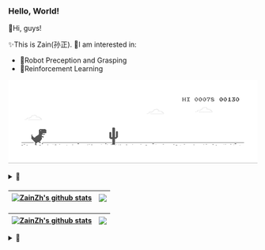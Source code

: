 ### Hello, World!
👋Hi, guys! 

✨This is Zain(孙正).
🤔I am interested in:
- 🤖️Robot Preception and Grasping 
- 🧠Reinforcement Learning


![Dino](https://raw.githubusercontent.com/praveenscience/praveenscience/master/dino.gif)

<details>
<summary>🌱</summary>
<pre><code>

<!--START_SECTION:waka-->
**I'm an Early 🐤** 

```text
🌞 Morning       53 commits       ██░░░░░░░░░░░░░░░░░░░░░░░   10.15 % 
🌆 Daytime      279 commits       █████████████░░░░░░░░░░░░   53.45 % 
🌃 Evening      181 commits       ████████░░░░░░░░░░░░░░░░░   34.67 % 
🌙 Night          9 commits       ░░░░░░░░░░░░░░░░░░░░░░░░░   01.72 % 

```
📅 **I'm Most Productive on Thursday** 

```text
Monday          90 commits       ████░░░░░░░░░░░░░░░░░░░░░   17.24 % 
Tuesday         62 commits       ███░░░░░░░░░░░░░░░░░░░░░░   11.88 % 
Wednesday      108 commits       █████░░░░░░░░░░░░░░░░░░░░   20.69 % 
Thursday       149 commits       ███████░░░░░░░░░░░░░░░░░░   28.54 % 
Friday          80 commits       ███░░░░░░░░░░░░░░░░░░░░░░   15.33 % 
Saturday        22 commits       █░░░░░░░░░░░░░░░░░░░░░░░░   04.21 % 
Sunday          11 commits       ░░░░░░░░░░░░░░░░░░░░░░░░░   02.11 % 

```


📊 **This Week I Spent My Time On** 

```text
⌚︎ Time Zone: Asia/Shanghai

💬 Programming Languages: 
Python                   47 mins             ███████████████░░░░░░░░░░   60.28 % 
JSON                     12 mins             ████░░░░░░░░░░░░░░░░░░░░░   15.54 % 
YAML                     9 mins              ███░░░░░░░░░░░░░░░░░░░░░░   12.28 % 
Markdown                 7 mins              ██░░░░░░░░░░░░░░░░░░░░░░░   09.15 % 
Other                    1 min               ░░░░░░░░░░░░░░░░░░░░░░░░░   01.52 % 

🔥 Editors: 
PyCharm                  58 mins             ██████████████████░░░░░░░   73.79 % 
VS Code                  20 mins             ██████░░░░░░░░░░░░░░░░░░░   26.21 % 

💻 Operating System: 
Linux                    1 hr 18 mins        █████████████████████████   100.00 % 

```

**I Mostly Code in Python** 

```text
Python                   11 repos            ██████████████░░░░░░░░░░░   57.89 % 
C++                      6 repos             ████████░░░░░░░░░░░░░░░░░   31.58 % 
Jupyter Notebook         1 repo              █░░░░░░░░░░░░░░░░░░░░░░░░   05.26 % 
C                        1 repo              █░░░░░░░░░░░░░░░░░░░░░░░░   05.26 % 

```



 Last Updated on 08/02/2023 01:37:40 UTC
<!--END_SECTION:waka-->
</code></pre>
</details>



#### 
| <a href="https://github.com/ZainZh/github-readme-stats"><img align="center" src="https://github-readme-stats-an0fxpx8x-zainzh.vercel.app/api/top-langs/?username=ZainZh&layout=compact&show_icons=true&include_all_commits=true&theme=buefy&hide_border=true" alt="ZainZh's github stats" /></a> | <a href="https://github.com/ZainZh/github-readme-stats"><img align="center" src="https://github-readme-stats-an0fxpx8x-zainzh.vercel.app/api/wakatime?username=ZainZh&layout=compact&theme=buefy&hide_border=true&langs_count=8" /></a> |
| ------------- | ------------- |

#### 
| <a href="https://github.com/ZainZh/github-readme-stats"><img align="center" src="https://github-readme-stats-an0fxpx8x-zainzh.vercel.app/api?username=ZainZh&show_icons=true&include_all_commits=true&theme=buefy&hide_border=true" alt="ZainZh's github stats" /></a> | <a href="https://github.com/ZainZh/github-readme-stats"><img align="center" src="https://github-readme-streak-stats.herokuapp.com/?user=ZainZh&layout=compact&theme=buefy&hide_border=true" /></a> |
| --- | --- |


<details>
<summary>💬</summary>
<pre><code>

Most Used Languages: The language that I used most in all projects.
Wakatime Stats: My working time stats in the past fourteen days.
Github stats: My growth process.
</code></pre>
</details>

<!--
**ZainZh/ZainZh** is a ✨ _special_ ✨ repository because its `README.md` (this file) appears on your GitHub profile.

Here are some ideas to get you started:

- 🔭 I’m currently working on ...
- 🌱 I’m currently learning ...
- 👯 I’m looking to collaborate on ...
- 🤔 I’m looking for help with ...
- 💬 Ask me about ...
- 📫 How to reach me: ...
- 😄 Pronouns: ...
- ⚡ Fun fact: ...
-->
